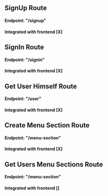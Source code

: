 ## SignUp Route  
#### Endpoint: "/signup"
#### Integrated with frontend [X]

## SignIn Route  
#### Endpoint: "/signin"
#### Integrated with frontend [X]

## Get User Himself Route  
#### Endpoint: "/user"
#### Integrated with frontend [X]

## Create Menu Section Route  
#### Endpoint: "/menu-section"
#### Integrated with frontend [X]

## Get Users Menu Sections Route  
#### Endpoint: "/menu-section"
#### Integrated with frontend []